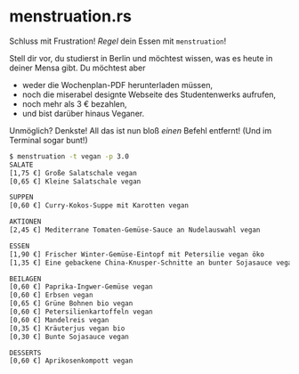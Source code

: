 # menstruation.rs
Schluss mit Frustration! _Regel_ dein Essen mit `menstruation`!

Stell dir vor, du studierst in Berlin und möchtest wissen, was es heute in deiner Mensa gibt.
Du möchtest aber

- weder die Wochenplan-PDF herunterladen müssen,
- noch die miserabel designte Webseite des Studentenwerks aufrufen,
- noch mehr als 3 € bezahlen,
- und bist darüber hinaus Veganer.

Unmöglich? Denkste!
All das ist nun bloß _einen_ Befehl entfernt! (Und im Terminal sogar bunt!)

```bash
$ menstruation -t vegan -p 3.0
SALATE
[1,75 €] Große Salatschale vegan
[0,65 €] Kleine Salatschale vegan

SUPPEN
[0,60 €] Curry-Kokos-Suppe mit Karotten vegan

AKTIONEN
[2,45 €] Mediterrane Tomaten-Gemüse-Sauce an Nudelauswahl vegan

ESSEN
[1,90 €] Frischer Winter-Gemüse-Eintopf mit Petersilie vegan öko
[1,35 €] Eine gebackene China-Knusper-Schnitte an bunter Sojasauce vegan

BEILAGEN
[0,60 €] Paprika-Ingwer-Gemüse vegan
[0,60 €] Erbsen vegan
[0,65 €] Grüne Bohnen bio vegan
[0,60 €] Petersilienkartoffeln vegan
[0,60 €] Mandelreis vegan
[0,35 €] Kräuterjus vegan bio
[0,30 €] Bunte Sojasauce vegan

DESSERTS
[0,60 €] Aprikosenkompott vegan
```
